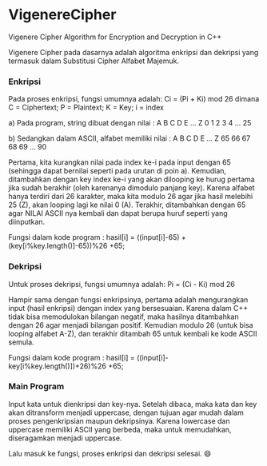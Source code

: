 # VigenereCipher
Vigenere Cipher Algorithm for Encryption and Decryption in C++

Vigenere Cipher pada dasarnya adalah algoritma enkripsi dan dekripsi yang termasuk dalam Substitusi Cipher Alfabet Majemuk.

### Enkripsi
Pada proses enkripsi, fungsi umumnya adalah: 
Ci = (Pi + Ki) mod 26 
dimana C = Ciphertext; 
       P = Plaintext;
       K = Key;
       i = index

a) Pada program, string dibuat dengan nilai :
A B C D E ... Z
0 1 2 3 4 ... 25

b) Sedangkan dalam ASCII, alfabet memiliki nilai :
A   B   C   D   E   ...   Z
65  66  67  68  69  ...   90

Pertama, kita kurangkan nilai pada index ke-i pada input dengan 65 (sehingga dapat bernilai seperti pada urutan di poin a).
Kemudian, ditambahkan dengan key index ke-i yang akan dilooping ke hurug pertama jika sudah berakhir (oleh karenanya dimodulo panjang key).
Karena alfabet hanya terdiri dari 26 karakter, maka kita modulo 26 agar jika hasil melebihi 25 (Z), akan looping lagi ke nilai 0 (A).
Terakhir, ditambahkan dengan 65 agar NILAI ASCII nya kembali dan dapat berupa huruf seperti yang diinputkan.

Fungsi dalam kode program :
hasil[i] = ((input[i]-65) + (key[i%key.length()]-65))%26 +65; 



### Dekripsi
Untuk proses dekripsi, fungsi umumnya adalah: 
Pi = (Ci - Ki) mod 26 

Hampir sama dengan fungsi enkripsinya, pertama adalah mengurangkan input (hasil enkripsi) dengan index yang bersesuaian.
Karena dalam C++ tidak bisa memodulokan bilangan negatif, maka hasilnya ditambahkan dengan 26 agar menjadi bilangan positif.
Kemudian modulo 26 (untuk bisa looping alfabet A-Z), dan terakhir ditambah 65 untuk kembali ke kode ASCII semula.

Fungsi dalam kode program :
hasil[i] = ((input[i]-key[i%key.length()])+26)%26 +65;


### Main Program
Input kata untuk dienkripsi dan key-nya.
Setelah dibaca, maka kata dan key akan ditransform menjadi uppercase, dengan tujuan agar mudah dalam proses pengenkripsian maupun dekripsinya. Karena lowercase dan uppercase memiliki ASCII yang berbeda, maka untuk memudahkan, diseragamkan menjadi uppercase.

Lalu masuk ke fungsi, proses enkripsi dan dekripsi selesai. :smile:

